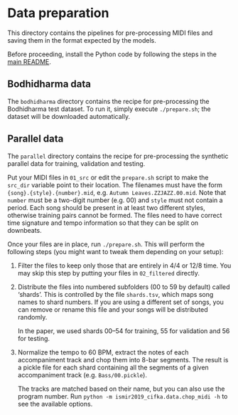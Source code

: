 # Data preparation

This directory contains the pipelines for pre-processing MIDI files and saving them in the format expected by the models.

Before proceeding, install the Python code by following the steps in the [main README](../README.md#installation).

## Bodhidharma data

The `bodhidharma` directory contains the recipe for pre-processing the Bodhidharma test dataset. To run it, simply execute `./prepare.sh`; the dataset will be downloaded automatically.

## Parallel data

The `parallel` directory contains the recipe for pre-processing the synthetic parallel data for training, validation and testing.

Put your MIDI files in `01_src` or edit the `prepare.sh` script to make the `src_dir` variable point to their location.
The filenames must have the form `{song}.{style}.{number}.mid`, e.g. `Autumn Leaves.ZZJAZZ.00.mid`. Note that `number`
must be a two-digit number (e.g. 00) and `style` must not contain a period. Each song should be present in at least two different styles, otherwise training pairs cannot be formed.
The files need to have correct time signature and tempo information so that they can be split on downbeats.

Once your files are in place, run `./prepare.sh`. This will perform the following steps (you might want to tweak them
depending on your setup):

1. Filter the files to keep only those that are entirely in 4/4 or 12/8 time. You may skip this step by putting your files
   in `02_filtered` directly.
   
2. Distribute the files into numbered subfolders (00 to 59 by default) called ‘shards’. This is controlled by the file
   `shards.tsv`, which maps song names to shard numbers. If you are using a different set of songs, you can remove or rename
   this file and your songs will be distributed randomly.
   
   In the paper, we used shards 00–54 for training, 55 for validation and 56 for testing.

3. Normalize the tempo to 60 BPM, extract the notes of each accompaniment track and chop them into 8-bar segments. The result
   is a pickle file for each shard containing all the segments of a given accompaniment track (e.g. `Bass/00.pickle`).

   The tracks are matched based on their name, but you can also use the program number.
   Run `python -m ismir2019_cifka.data.chop_midi -h` to see the available options.
